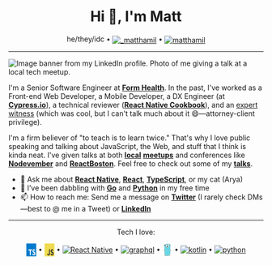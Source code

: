 <h1 align="center">Hi 👋, I'm Matt</h1>

<p align="center">
  he/they/idc •
  <a title="Twitter" href="https://twitter.com/_matthamil" target="blank"><img align="center" src="https://raw.githubusercontent.com/rahuldkjain/github-profile-readme-generator/master/src/images/icons/Social/twitter.svg" alt="_matthamil" height="20" width="27" /></a> •
  <a title="LinkedIn" href="https://linkedin.com/in/matthamil" target="blank"><img align="center" src="https://raw.githubusercontent.com/rahuldkjain/github-profile-readme-generator/master/src/images/icons/Social/linked-in-alt.svg" alt="matthamil" height="20" width="27" /></a>
</p>

---

<img src="https://media.licdn.com/dms/image/v2/C4E16AQH3cs-TssHXTw/profile-displaybackgroundimage-shrink_350_1400/profile-displaybackgroundimage-shrink_350_1400/0/1517490474335?e=1741219200&v=beta&t=-REpl_yqwOCEy1tKDV7uYDhpdy80nYnmSEPkQBEAthA" alt="Image banner from my LinkedIn profile. Photo of me giving a talk at a local tech meetup."/>

I'm a Senior Software Engineer at [**Form Health**](https://formhealth.co/). In the past, I've worked as a Front-end Web Developer, a Mobile Developer, a DX Engineer (at [**Cypress.io**](https://cypress.io)), a technical reviewer ([**React Native Cookbook**](https://www.oreilly.com/library/view/react-native-cookbook/9781491993835/)), and an [expert witness](https://en.wikipedia.org/wiki/Expert_witness) (which was cool, but I can't talk much about it 😄—attorney-client privilege).

I'm a firm believer of "to teach is to learn twice." That's why I love public speaking and talking about JavaScript, the Web, and stuff that I think is kinda neat. I've given talks at both [**local**](https://www.meetup.com/nashreact-meetup/) [**meetups**](https://www.meetup.com/nashjs/) and conferences like [**Nodevember**](http://nodevember.org/) and [**ReactBoston**](https://www.youtube.com/watch?v=Vx9BeQSCAnc). Feel free to check out some of my [**talks**](https://www.github.com/matthamil/talks/).

- 💬 Ask me about [**React Native**](https://reactnative.dev/), [**React**](https://reactjs.org/), [**TypeScript**](https://www.typescriptlang.org/), or my cat (Arya)
- 🌱 I’ve been dabbling with [**Go**](https://go.dev/) and [**Python**](https://www.python.org/) in my free time
- 📫 How to reach me: Send me a message on [**Twitter**](https://twitter.com/_matthamil) (I rarely check DMs—best to @ me in a Tweet) or [**LinkedIn**](https://linkedin.com/in/matthamil)

---

<p align="center">
Tech I love:
</p>

<p align="center">
<a title="TypeScript" href="https://www.typescriptlang.org/" target="_blank" rel="noreferrer"> 
<img align="center" src="https://raw.githubusercontent.com/devicons/devicon/master/icons/typescript/typescript-original.svg" alt="typescript" width="20" height="26"/></a> •
<a title="JavaScript" href="https://developer.mozilla.org/en-US/docs/Web/JavaScript" target="_blank" rel="noreferrer"> 
<img align="center" src="https://raw.githubusercontent.com/devicons/devicon/master/icons/javascript/javascript-original.svg" alt="javascript" width="20" height="26"/></a> •
<a title="React Native" href="https://reactnative.dev/" target="_blank" rel="noreferrer">
<img align="center"  src="https://reactnative.dev/img/header_logo.svg" alt="React Native" width="26" height="26"/></a> •
<a title="GraphQL" href="https://graphql.org" target="_blank" rel="noreferrer"><img align="center" src="https://www.vectorlogo.zone/logos/graphql/graphql-icon.svg" alt="graphql" width="20" height="26"/></a> •
<a title="Go" href="https://golang.org" target="_blank" rel="noreferrer"><img align="center" src="https://raw.githubusercontent.com/devicons/devicon/master/icons/go/go-original.svg" alt="go" width="20" height="26"/></a> •
<a title="Kotlin" href="https://kotlinlang.org" target="_blank" rel="noreferrer"><img align="center" src="https://www.vectorlogo.zone/logos/kotlinlang/kotlinlang-icon.svg" alt="kotlin" width="20" height="26"/></a> •
<a title="Python" href="https://www.python.org/" target="_blank" rel="noreferrer"><img align="center" src="https://www.vectorlogo.zone/logos/python/python-icon.svg" alt="python" width="20" height="26"/></a>
</p>
